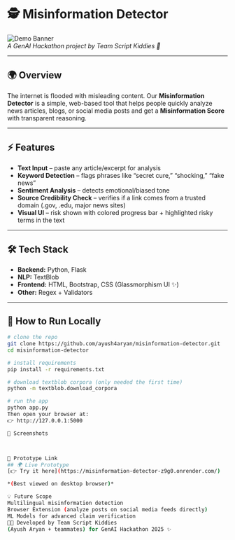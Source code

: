 # 🕵️ Misinformation Detector

![Demo Banner](https://dummyimage.com/800x200/74ebd5/fff&text=Misinformation+Detector+🕵️)  
*A GenAI Hackathon project by Team Script Kiddies 🚀*

---

## 🌍 Overview
The internet is flooded with misleading content. Our **Misinformation Detector** is a simple, web-based tool that helps people quickly analyze news articles, blogs, or social media posts and get a **Misinformation Score** with transparent reasoning.

---

## ⚡ Features
- **Text Input** – paste any article/excerpt for analysis  
- **Keyword Detection** – flags phrases like “secret cure,” “shocking,” “fake news”  
- **Sentiment Analysis** – detects emotional/biased tone  
- **Source Credibility Check** – verifies if a link comes from a trusted domain (.gov, .edu, major news sites)  
- **Visual UI** – risk shown with colored progress bar + highlighted risky terms in the text  

---

## 🛠 Tech Stack
- **Backend:** Python, Flask  
- **NLP:** TextBlob  
- **Frontend:** HTML, Bootstrap, CSS (Glassmorphism UI ✨)  
- **Other:** Regex + Validators  

---

## 🚀 How to Run Locally
```bash
# clone the repo
git clone https://github.com/ayush4aryan/misinformation-detector.git
cd misinformation-detector

# install requirements
pip install -r requirements.txt

# download textblob corpora (only needed the first time)
python -m textblob.download_corpora

# run the app
python app.py
Then open your browser at:
👉 http://127.0.0.1:5000

📸 Screenshots



🔗 Prototype Link
## 🌍 Live Prototype
[👉 Try it here](https://misinformation-detector-z9g0.onrender.com/)

*(Best viewed on desktop browser)*

💡 Future Scope
Multilingual misinformation detection
Browser Extension (analyze posts on social media feeds directly)
ML Models for advanced claim verification
👨‍💻 Developed by Team Script Kiddies
(Ayush Aryan + teammates) for GenAI Hackathon 2025 ✨
